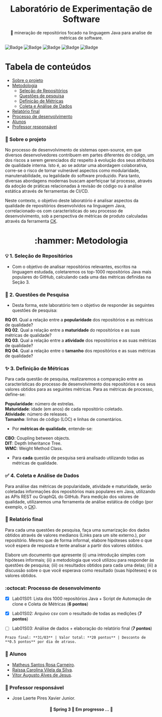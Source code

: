 <h1 align="center">
    <span>Laboratório de Experimentação de Software</span>
</h1>
<p align="center">🚀 mineração de repositórios focado na linguagem Java para analise de métricas de software.</p>

![Badge](https://img.shields.io/github/languages/top/mcarneirobug/lab-exp-software-java)
![Badge](https://img.shields.io/github/issues-pr/mcarneirobug/lab-exp-software-java?logoColor=red)
![Badge](https://img.shields.io/github/issues-pr-closed-raw/mcarneirobug/lab-exp-software-java)
![Badge](https://img.shields.io/github/last-commit/mcarneirobug/lab-exp-software-java)
![Badge](https://img.shields.io/github/contributors/mcarneirobug/lab-exp-software-java)

Tabela de conteúdos
=================
<!--ts-->
   * [Sobre o projeto](#page_facing_up-sobre-o-projeto)
   * [Metodologia](#----hammer-metodologia)
      * [Seleção de Repositórios](#bulb-1-seleção-de-repositórios)
      * [Questões de pesquisa](#dart-2-questões-de-pesquisa)
      * [Definição de Métricas](#sparkles-3-definição-de-métricas)
      * [Coleta e Análise de Dados](#white_check_mark-4-coleta-e-análise-de-dados)
   * [Relatório final](#pencil-relatório-final)
   * [Processo de desenvolvimento](#octocat-processo-de-desenvolvimento)
   * [Alunos](#busts_in_silhouette-alunos)
   * [Professor responsável](#bust_in_silhouette-professor-responsável)
<!--te-->

### :page_facing_up: Sobre o projeto

No processo de desenvolvimento de sistemas open-source, em que diversos desenvolvedores contribuem em partes diferentes do código, um dos riscos a serem gerenciados diz respeito à evolução dos seus atributos de qualidade interna. Isto é, ao se adotar uma abordagem colaborativa, corre-se o risco de tornar vulnerável aspectos como modularidade, manutenabilidade, ou legalidade do software produzido. Para tanto, diversas abordagens modernas buscam aperfeiçoar tal processo, através da adoção de práticas relacionadas à revisão de código ou à análise estática através de ferramentas de CI/CD.

Neste contexto, o objetivo deste laboratório é analisar aspectos da qualidade de repositórios desenvolvidos na linguagem Java, correlacionado-os com características do seu processo de desenvolvimento, sob a perspectiva de métricas de produto calculadas através da ferramenta <a href="https://github.com/mauricioaniche/ck">CK</a>.

### 

<h1 align="center">
    <span>:hammer: Metodologia</span>
</h1>

### :bulb: 1. Seleção de Repositórios

- Com o objetivo de analisar repositórios relevantes, escritos na linguagem estudada, coletaremos os top-1000 repositórios Java mais populares do GitHub, calculando cada uma das métricas definidas na Seção 3.

### :dart: 2. Questões de Pesquisa

- Desta forma, este laboratório tem o objetivo de responder às seguintes questões de pesquisa:

**RQ 01**. Qual a relação entre a **popularidade** dos repositórios e as métricas de qualidade? <br>
**RQ 02**. Qual a relação entre a **maturidade** do repositórios e as suas métricas de qualidade? <br>
**RQ 03**. Qual a relação entre a **atividade** dos repositórios e as suas métricas de qualidade? <br> 
**RQ 04**. Qual a relação entre o **tamanho** dos repositórios e as suas métricas de qualidade?  

### :sparkles: 3. Definição de Métricas

Para cada questão de pesquisa, realizaremos a comparação entre as características do processo de desenvolvimento dos repositórios e os seus valores obtidos para as seguintes métricas. Para as métricas de processo, define-se:

**Popularidade**: número de estrelas. <br>
**Maturidade**: idade (em anos) de cada repositório coletado. <br>
**Atividade**: número de releases. <br>
**Tamanho**: linhas de código (LOC) e linhas de comentários. <br>

- Por **métricas de qualidade**, entende-se:

**CBO**: Coupling between objects. <br>
**DIT**: Depth Inheritance Tree. <br>
**WMC**: Weight Method Class. <br>

- Para **cada** questão de pesquisa será analisado utilizando todas as métricas de qualidade.

### :white_check_mark: 4. Coleta e Análise de Dados 

Para análise das métricas de popularidade, atividade e maturidade, serão coletadas informações dos repositórios mais populares em Java, utilizando as APIs REST ou GraphQL do GitHub. Para medição dos valores de qualidade, utilizaremos uma ferramenta de análise estática de código (por exemplo, o <a href="https://github.com/mauricioaniche/ck">CK</a>).

### :pencil: Relatório final

Para cada uma questões de pesquisa, faça uma sumarização dos dados obtidos através de valores medianos (Links para um site externo.), por repositório. Mesmo que de forma informal, elabore hipóteses sobre o que você espera de resposta e tente analisar a partir dos valores obtidos. 

Elabore um documento que apresente (i) uma introdução simples com hipóteses informais; (ii) a metodologia que você utilizou para responder às questões de pesquisa; (iii) os resultados obtidos para cada uma delas; (iii) a discussão sobre o que você esperava como resultado (suas hipóteses) e os valores obtidos.  

### :octocat: Processo de desenvolvimento

- [X] Lab01S01: Lista dos 1000 repositórios Java + Script de Automação de clone e Coleta de Métricas (**6 pontos**)

- [X] Lab01S02: Arquivo csv com o resultado de todas as medições (**7 pontos**) 

- [ ] Lab01S03: Análise de dados + elaboração do relatório final (**7 pontos**) 

`Prazo final: **31/03** | Valor total: **20 pontos** | Desconto de **0.5 pontos** por dia de atraso.`

### :busts_in_silhouette: Alunos

- <a href="https://github.com/mcarneirobug" target="_blank">Matheus Santos Rosa Carneiro</a>.
- <a href="https://github.com/raissavilela" target="_blank">Raíssa Carolina Vilela da Silva</a>.
- <a href="https://github.com/ovitorj" target="_blank">Vitor Augusto Alves de Jesus</a>.

### :bust_in_silhouette: Professor responsável

- Jose Laerte Pires Xavier Junior.

<h4 align="center"> 
	🚧  Spring 3 🚀 Em progresso ...  🚧
</h4>
